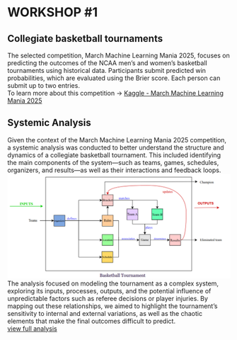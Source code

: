 # WORKSHOP #1
## Collegiate basketball tournaments
The selected competition, March Machine Learning Mania 2025, focuses on predicting the outcomes of the NCAA men’s and women’s basketball tournaments using historical data. Participants submit predicted win probabilities, which are evaluated using the Brier score. Each person can submit up to two entries. <br>
To learn more about this competition -> [Kaggle - March Machine Learning Mania 2025](https://www.kaggle.com/competitions/march-machine-learning-mania-2025/data)

## Systemic Analysis
Given the context of the March Machine Learning Mania 2025 competition, a systemic analysis was conducted to better understand the structure and dynamics of a collegiate basketball tournament. This included identifying the main components of the system—such as teams, games, schedules, organizers, and results—as well as their interactions and feedback loops.
![Collegiate basketball tournament represented as a system.](basketball_tournament_system_diagram.png)
The analysis focused on modeling the tournament as a complex system, exploring its inputs, processes, outputs, and the potential influence of unpredictable factors such as referee decisions or player injuries. By mapping out these relationships, we aimed to highlight the tournament’s sensitivity to internal and external variations, as well as the chaotic elements that make the final outcomes difficult to predict.<br>
[view full analysis]()
